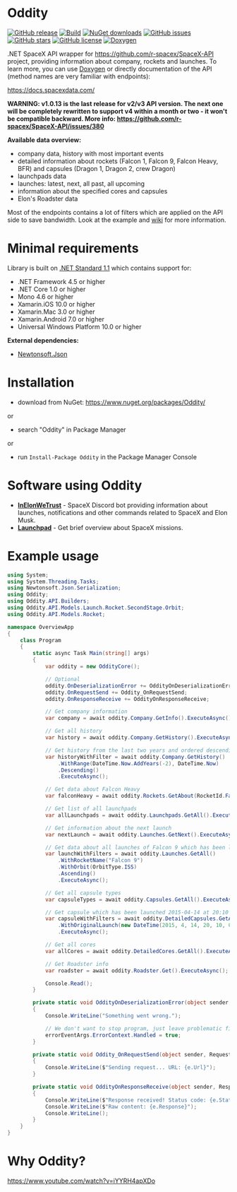 # Oddity
[![GitHub release](https://img.shields.io/github/release/Tearth/Oddity.svg)](https://github.com/Tearth/Oddity/releases)
[![Build](https://api.travis-ci.org/Tearth/Oddity.svg?branch=master)](https://travis-ci.org/Tearth/Oddity)
[![NuGet downloads](https://img.shields.io/nuget/dt/Oddity.svg)](https://www.nuget.org/packages/Oddity/)
[![GitHub issues](https://img.shields.io/github/issues/Tearth/Oddity.svg)](https://github.com/Tearth/Oddity/issues)
[![GitHub stars](https://img.shields.io/github/stars/Tearth/Oddity.svg)](https://github.com/Tearth/Oddity/stargazers)
[![GitHub license](https://img.shields.io/github/license/Tearth/Oddity.svg)](https://github.com/Tearth/Oddity/blob/master/LICENSE)
[![Doxygen](https://img.shields.io/badge/Doxygen-gh--pages-blue)](https://tearth.github.io/Oddity/)

.NET SpaceX API wrapper for https://github.com/r-spacex/SpaceX-API project, providing information about company, rockets and launches. To learn more, you can use [Doxygen](https://tearth.github.io/Oddity/) or directly documentation of the API (method names are very familiar with endpoints):

https://docs.spacexdata.com/

**WARNING: v1.0.13 is the last release for v2/v3 API version. The next one will be completely rewritten to support v4 within a month or two - it won't be compatible backward. More info: https://github.com/r-spacex/SpaceX-API/issues/380**

**Available data overview:**
 * company data, history with most important events
 * detailed information about rockets (Falcon 1, Falcon 9, Falcon Heavy, BFR) and capsules (Dragon 1, Dragon 2, crew Dragon)
 * launchpads data
 * launches: latest, next, all past, all upcoming
 * information about the specified cores and capsules
 * Elon's Roadster data 

Most of the endpoints contains a lot of filters which are applied on the API side to save bandwidth. Look at the example and [wiki](https://github.com/Tearth/Oddity/wiki) for more information.

# Minimal requirements
Library is built on [.NET Standard 1.1](https://docs.microsoft.com/en-us/dotnet/standard/net-standard) which contains support for:
 * .NET Framework 4.5 or higher
 * .NET Core 1.0 or higher
 * Mono 4.6 or higher
 * Xamarin.iOS 10.0 or higher
 * Xamarin.Mac 3.0 or higher
 * Xamarin.Android 7.0 or higher
 * Universal Windows Platform 10.0 or higher
 
**External dependencies:**
 * [Newtonsoft.Json](https://github.com/JamesNK/Newtonsoft.Json)

# Installation
 * download from NuGet: https://www.nuget.org/packages/Oddity/

or

 * search "Oddity" in Package Manager

or

 * run `Install-Package Oddity` in the Package Manager Console

# Software using Oddity
 - [**InElonWeTrust**](https://github.com/Tearth/InElonWeTrust) - SpaceX Discord bot providing information about launches, notifications and other commands related to SpaceX and Elon Musk.
 - [**Launchpad**](https://github.com/skyffx/Launchpad) - Get brief overview about SpaceX missions.

# Example usage
```csharp
using System;
using System.Threading.Tasks;
using Newtonsoft.Json.Serialization;
using Oddity;
using Oddity.API.Builders;
using Oddity.API.Models.Launch.Rocket.SecondStage.Orbit;
using Oddity.API.Models.Rocket;

namespace OverviewApp
{
    class Program
    {
        static async Task Main(string[] args)
        {
            var oddity = new OddityCore();

            // Optional
            oddity.OnDeserializationError += OddityOnDeserializationError;
            oddity.OnRequestSend += Oddity_OnRequestSend;
            oddity.OnResponseReceive += OddityOnResponseReceive;

            // Get company information
            var company = await oddity.Company.GetInfo().ExecuteAsync();

            // Get all history
            var history = await oddity.Company.GetHistory().ExecuteAsync();

            // Get history from the last two years and ordered descending
            var historyWithFilter = await oddity.Company.GetHistory()
                .WithRange(DateTime.Now.AddYears(-2), DateTime.Now)
                .Descending()
                .ExecuteAsync();

            // Get data about Falcon Heavy
            var falconHeavy = await oddity.Rockets.GetAbout(RocketId.FalconHeavy).ExecuteAsync();

            // Get list of all launchpads
            var allLaunchpads = await oddity.Launchpads.GetAll().ExecuteAsync();

            // Get information about the next launch
            var nextLaunch = await oddity.Launches.GetNext().ExecuteAsync();

            // Get data about all launches of Falcon 9 which has been launched to ISS. Next, sort it ascending
            var launchWithFilters = await oddity.Launches.GetAll()
                .WithRocketName("Falcon 9")
                .WithOrbit(OrbitType.ISS)
                .Ascending()
                .ExecuteAsync();

            // Get all capsule types
            var capsuleTypes = await oddity.Capsules.GetAll().ExecuteAsync();

            // Get capsule which has been launched 2015-04-14 at 20:10
            var capsuleWithFilters = await oddity.DetailedCapsules.GetAll()
                .WithOriginalLaunch(new DateTime(2015, 4, 14, 20, 10, 0))
                .ExecuteAsync();

            // Get all cores
            var allCores = await oddity.DetailedCores.GetAll().ExecuteAsync();

            // Get Roadster info
            var roadster = await oddity.Roadster.Get().ExecuteAsync();

            Console.Read();
        }

        private static void OddityOnDeserializationError(object sender, ErrorEventArgs errorEventArgs)
        {
            Console.WriteLine("Something went wrong.");

            // We don't want to stop program, just leave problematic field as null
            errorEventArgs.ErrorContext.Handled = true;
        }

        private static void Oddity_OnRequestSend(object sender, RequestSendEventArgs e)
        {
            Console.WriteLine($"Sending request... URL: {e.Url}");
        }

        private static void OddityOnResponseReceive(object sender, ResponseReceiveEventArgs e)
        {
            Console.WriteLine($"Response received! Status code: {e.StatusCode}");
            Console.WriteLine($"Raw content: {e.Response}");
            Console.WriteLine();
        }
    }
}
```

# Why Oddity?
https://www.youtube.com/watch?v=iYYRH4apXDo